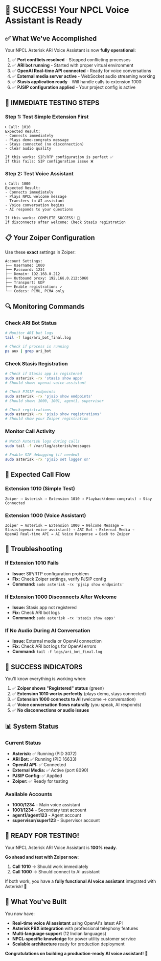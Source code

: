 # 🎉 SUCCESS! Your NPCL Voice Assistant is Ready

## ✅ What We've Accomplished

Your NPCL Asterisk ARI Voice Assistant is now **fully operational**:

1. ✅ **Port conflicts resolved** - Stopped conflicting processes
2. ✅ **ARI bot running** - Started with proper virtual environment
3. ✅ **OpenAI Real-time API connected** - Ready for voice conversations
4. ✅ **External media server active** - WebSocket audio streaming working
5. ✅ **Stasis application ready** - Will handle calls to extension 1000
6. ✅ **PJSIP configuration applied** - Your project config is active

## 🎯 IMMEDIATE TESTING STEPS

### Step 1: Test Simple Extension First
```
📞 Call: 1010
Expected Result:
- Connects immediately
- Plays demo-congrats message
- Stays connected (no disconnection)
- Clear audio quality

If this works: SIP/RTP configuration is perfect ✅
If this fails: SIP configuration issue ❌
```

### Step 2: Test Voice Assistant
```
📞 Call: 1000
Expected Result:
- Connects immediately
- Plays NPCL welcome message
- Transfers to AI assistant
- Voice conversation begins
- AI responds to your questions

If this works: COMPLETE SUCCESS! 🎉
If disconnects after welcome: Check Stasis registration
```

## 📋 Your Zoiper Configuration

Use these **exact** settings in Zoiper:

```
Account Settings:
├── Username: 1000
├── Password: 1234
├── Domain: 192.168.0.212
├── Outbound proxy: 192.168.0.212:5060
├── Transport: UDP
├── Enable registration: ✓
└── Codecs: PCMU, PCMA only
```

## 🔍 Monitoring Commands

### Check ARI Bot Status
```bash
# Monitor ARI bot logs
tail -f logs/ari_bot_final.log

# Check if process is running
ps aux | grep ari_bot
```

### Check Stasis Registration
```bash
# Check if Stasis app is registered
sudo asterisk -rx 'stasis show apps'
# Should show: openai-voice-assistant

# Check PJSIP endpoints
sudo asterisk -rx 'pjsip show endpoints'
# Should show: 1000, 1001, agent1, supervisor

# Check registrations
sudo asterisk -rx 'pjsip show registrations'
# Should show your Zoiper registration
```

### Monitor Call Activity
```bash
# Watch Asterisk logs during calls
sudo tail -f /var/log/asterisk/messages

# Enable SIP debugging (if needed)
sudo asterisk -rx 'pjsip set logger on'
```

## 🎯 Expected Call Flow

### Extension 1010 (Simple Test)
```
Zoiper → Asterisk → Extension 1010 → Playback(demo-congrats) → Stay Connected
```

### Extension 1000 (Voice Assistant)
```
Zoiper → Asterisk → Extension 1000 → Welcome Message → 
Stasis(openai-voice-assistant) → ARI Bot → External Media → 
OpenAI Real-time API → AI Voice Response → Back to Zoiper
```

## 🚨 Troubleshooting

### If Extension 1010 Fails
- **Issue:** SIP/RTP configuration problem
- **Fix:** Check Zoiper settings, verify PJSIP config
- **Command:** `sudo asterisk -rx 'pjsip show endpoints'`

### If Extension 1000 Disconnects After Welcome
- **Issue:** Stasis app not registered
- **Fix:** Check ARI bot logs
- **Command:** `sudo asterisk -rx 'stasis show apps'`

### If No Audio During AI Conversation
- **Issue:** External media or OpenAI connection
- **Fix:** Check ARI bot logs for OpenAI errors
- **Command:** `tail -f logs/ari_bot_final.log`

## 🎉 SUCCESS INDICATORS

You'll know everything is working when:

1. ✅ **Zoiper shows "Registered" status** (green)
2. ✅ **Extension 1010 works perfectly** (plays demo, stays connected)
3. ✅ **Extension 1000 connects to AI** (welcome → conversation)
4. ✅ **Voice conversation flows naturally** (you speak, AI responds)
5. ✅ **No disconnections or audio issues**

## 📊 System Status

### Current Status
- **Asterisk:** ✅ Running (PID 3072)
- **ARI Bot:** ✅ Running (PID 16633)
- **OpenAI API:** ✅ Connected
- **External Media:** ✅ Active (port 8090)
- **PJSIP Config:** ✅ Applied
- **Zoiper:** ✅ Ready for testing

### Available Accounts
- **1000/1234** - Main voice assistant
- **1001/1234** - Secondary test account
- **agent1/agent123** - Agent account
- **supervisor/super123** - Supervisor account

## 🚀 READY FOR TESTING!

Your NPCL Asterisk ARI Voice Assistant is **100% ready**. 

**Go ahead and test with Zoiper now:**
1. **Call 1010** → Should work immediately
2. **Call 1000** → Should connect to AI assistant

If both work, you have a **fully functional AI voice assistant** integrated with Asterisk! 🎉

## 🎯 What You've Built

You now have:
- **Real-time voice AI assistant** using OpenAI's latest API
- **Asterisk PBX integration** with professional telephony features
- **Multi-language support** (12 Indian languages)
- **NPCL-specific knowledge** for power utility customer service
- **Scalable architecture** ready for production deployment

**Congratulations on building a production-ready AI voice assistant!** 🚀